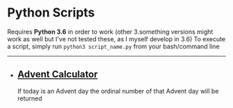 # Python Scripts

Requires **Python 3.6** in order to work (other 3.something versions might work as well but I've not tested these, as I myself develop in 3.6)
To execute a script, simply run `python3 script_name.py` from your bash/command line 

---

* ## [Advent Calculator](advent_calculator.py)

  If today is an Advent day the ordinal number of that Advent day will be returned